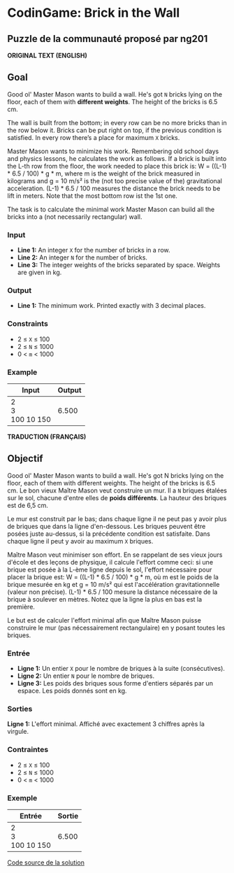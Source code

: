 # CodinGame: Brick in the Wall

## Puzzle de la communauté proposé par ng201

**ORIGINAL TEXT (ENGLISH)**

## Goal
Good ol' Master Mason wants to build a wall. He's got `N` bricks lying on the floor, each of them with **different weights**. The height of the bricks is 6.5 cm.

The wall is built from the bottom; in every row can be no more bricks than in the row below it. Bricks can be put right on top, if the previous condition is satisfied. In every row there’s a place for maximum `X` bricks.

Master Mason wants to minimize his work. Remembering old school days and physics lessons, he calculates the work as follows. If a brick is built into the L-th row from the floor, the work needed to place this brick is: W = ((L-1) * 6.5 / 100) * g * m, where m is the weight of the brick measured in kilograms and g = 10 m/s² is the (not too precise value of the) gravitational acceleration. (L-1) * 6.5 / 100 measures the distance the brick needs to be lift in meters. Note that the most bottom row ist the 1st one.

The task is to calculate the minimal work Master Mason can build all the bricks into a (not necessarily rectangular) wall.

### Input
- **Line 1:** An integer `X` for the number of bricks in a row.
- **Line 2:** An integer `N` for the number of bricks.
- **Line 3:** The integer weights of the bricks separated by space. Weights are given in kg.

### Output
- **Line 1:** The minimum work. Printed exactly with 3 decimal places.

### Constraints
- 2 ≤ `X` ≤ 100
- 2 ≤ `N` ≤ 1000
- 0 < `m` < 1000

### Example

Input | Output
------------ | -------------
2<br>3<br>100 10 150 | 6.500

**TRADUCTION (FRANÇAIS)**

## Objectif

Good ol' Master Mason wants to build a wall. He's got N bricks lying on the floor, each of them with different weights. The height of the bricks is 6.5 cm.
Le bon vieux Maître Mason veut construire un mur. Il a `N` briques étalées sur le sol, chacune d'entre elles de **poids différents**. La hauteur des briques est de 6,5 cm.

Le mur est construit par le bas; dans chaque ligne il ne peut pas y avoir plus de briques que dans la ligne d'en-dessous. Les briques peuvent être posées juste au-dessus, si la précédente condition est satisfaite. Dans chaque ligne il peut y avoir au maximum `X` briques.

Maître Mason veut minimiser son effort. En se rappelant de ses vieux jours d'école et des leçons de physique, il calcule l'effort comme ceci: si une brique est posée à la L-ème ligne depuis le sol, l'effort nécessaire pour placer la brique est: W = ((L-1) * 6.5 / 100) * g * m, où m est le poids de la brique mesurée en kg et g = 10 m/s² qui est l'accélération gravitationnelle (valeur non précise). (L-1) * 6.5 / 100 mesure la distance nécessaire de la brique à soulever en mètres. Notez que la ligne la plus en bas est la première.

Le but est de calculer l'effort minimal afin que Maître Mason puisse construire le mur (pas nécessairement rectangulaire) en y posant toutes les briques.

### Entrée
- **Ligne 1:** Un entier `X` pour le nombre de briques à la suite (consécutives).
- **Ligne 2:** Un entier `N` pour le nombre de briques.
- **Ligne 3:** Les poids des briques sous forme d'entiers séparés par un espace. Les poids donnés sont en kg.

### Sorties
**Ligne 1:** L'effort minimal. Affiché avec exactement 3 chiffres après la virgule.

### Contraintes
- 2 ≤ `X` ≤ 100
- 2 ≤ `N` ≤ 1000
- 0 < `m` < 1000

### Exemple

Entrée | Sortie
------------ | -------------
2<br>3<br>100 10 150 | 6.500

[Code source de la solution](https://github.com/Kous92/CodinGame-Swift-FR-/tree/main/Puzzles%20classiques/Facile/Brick%20in%20the%20Wall/brickInTheWall.swift)